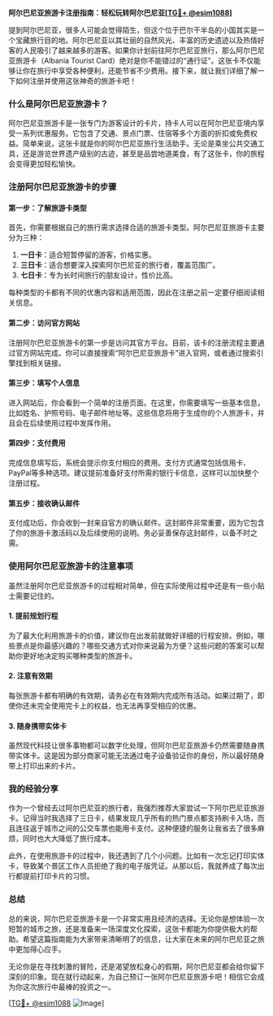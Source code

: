 **阿尔巴尼亚旅游卡注册指南：轻松玩转阿尔巴尼亚[[TG💪+ @esim1088](https://t.me/s/esim1088)]**

提到阿尔巴尼亚，很多人可能会觉得陌生，但这个位于巴尔干半岛的小国其实是一个宝藏旅行目的地。阿尔巴尼亚以其壮丽的自然风光、丰富的历史遗迹以及热情好客的人民吸引了越来越多的游客。如果你计划前往阿尔巴尼亚旅行，那么阿尔巴尼亚旅游卡（Albania Tourist Card）绝对是你不能错过的“通行证”。这张卡不仅能够让你在旅行中享受各种便利，还能节省不少费用。接下来，就让我们详细了解一下如何注册并使用这张神奇的旅游卡吧！

### 什么是阿尔巴尼亚旅游卡？

阿尔巴尼亚旅游卡是一张专门为游客设计的卡片，持卡人可以在阿尔巴尼亚境内享受一系列优惠服务。它包含了交通、景点门票、住宿等多个方面的折扣或免费权益。简单来说，这张卡就是你的阿尔巴尼亚旅行生活助手。无论是乘坐公共交通工具，还是游览世界遗产级别的古迹，甚至是品尝地道美食，有了这张卡，你的旅程会变得更加轻松愉快。

### 注册阿尔巴尼亚旅游卡的步骤

#### 第一步：了解旅游卡类型

首先，你需要根据自己的旅行需求选择合适的旅游卡类型。阿尔巴尼亚旅游卡主要分为三种：

1. **一日卡**：适合短暂停留的游客，价格实惠。
2. **三日卡**：适合想要深入探索阿尔巴尼亚的旅行者，覆盖范围广。
3. **七日卡**：专为长时间旅行的朋友设计，性价比高。

每种类型的卡都有不同的优惠内容和适用范围，因此在注册之前一定要仔细阅读相关信息。

#### 第二步：访问官方网站

注册阿尔巴尼亚旅游卡的第一步是访问其官方平台。目前，该卡的注册流程主要通过官方网站完成。你可以直接搜索“阿尔巴尼亚旅游卡”进入官网，或者通过搜索引擎找到相关链接。

#### 第三步：填写个人信息

进入网站后，你会看到一个简单的注册页面。在这里，你需要填写一些基本信息，比如姓名、护照号码、电子邮件地址等。这些信息将用于生成你的个人旅游卡，并且会在后续使用过程中发挥作用。

#### 第四步：支付费用

完成信息填写后，系统会提示你支付相应的费用。支付方式通常包括信用卡、PayPal等多种选项。建议提前准备好支付所需的银行卡信息，这样可以加快整个注册过程。

#### 第五步：接收确认邮件

支付成功后，你会收到一封来自官方的确认邮件。这封邮件非常重要，因为它包含了你的旅游卡激活码以及后续使用的说明。务必妥善保存这封邮件，以备不时之需。

### 使用阿尔巴尼亚旅游卡的注意事项

虽然注册阿尔巴尼亚旅游卡的过程相对简单，但在实际使用过程中还是有一些小贴士需要记住的。

#### 1. 提前规划行程

为了最大化利用旅游卡的价值，建议你在出发前就做好详细的行程安排。例如，哪些景点是你最感兴趣的？哪些交通方式对你来说最为方便？这些问题的答案可以帮助你更好地决定购买哪种类型的旅游卡。

#### 2. 注意有效期

每张旅游卡都有明确的有效期，请务必在有效期内完成所有活动。如果过期了，即使你还未完全使用完卡上的权益，也无法再享受相应的优惠。

#### 3. 随身携带实体卡

虽然现代科技让很多事物都可以数字化处理，但阿尔巴尼亚旅游卡仍然需要随身携带实体卡。这是因为部分商家可能无法通过电子设备验证你的身份，所以最好随身带上打印出来的卡片。

### 我的经验分享

作为一个曾经去过阿尔巴尼亚的旅行者，我强烈推荐大家尝试一下阿尔巴尼亚旅游卡。记得当时我选择了三日卡，结果发现几乎所有的热门景点都支持刷卡入场，而且连往返于城市之间的公交车票也能用卡支付。这种便捷的服务让我省去了很多麻烦，同时也大大降低了旅行成本。

此外，在使用旅游卡的过程中，我还遇到了几个小问题。比如有一次忘记打印实体卡，导致某个景区工作人员拒绝了我的电子版凭证。从那以后，我就养成了每次出行都提前打印卡片的习惯。

### 总结

总的来说，阿尔巴尼亚旅游卡是一个非常实用且经济的选择。无论你是想体验一次短暂的城市之旅，还是准备来一场深度文化探索，这张卡都能为你提供极大的帮助。希望这篇指南能为大家带来清晰明了的信息，让大家在未来的阿尔巴尼亚之旅中更加得心应手。

无论你是在寻找刺激的冒险，还是渴望放松身心的假期，阿尔巴尼亚都会给你留下深刻的印象。现在就行动起来，为自己预订一张阿尔巴尼亚旅游卡吧！相信它会成为你这次旅行中最棒的投资之一。

[[TG💪+ @esim1088](https://t.me/s/esim1088) ![Image](https://i.postimg.cc/4NQfJmqS/Snipaste-2025-05-13-00-14-12.png)]